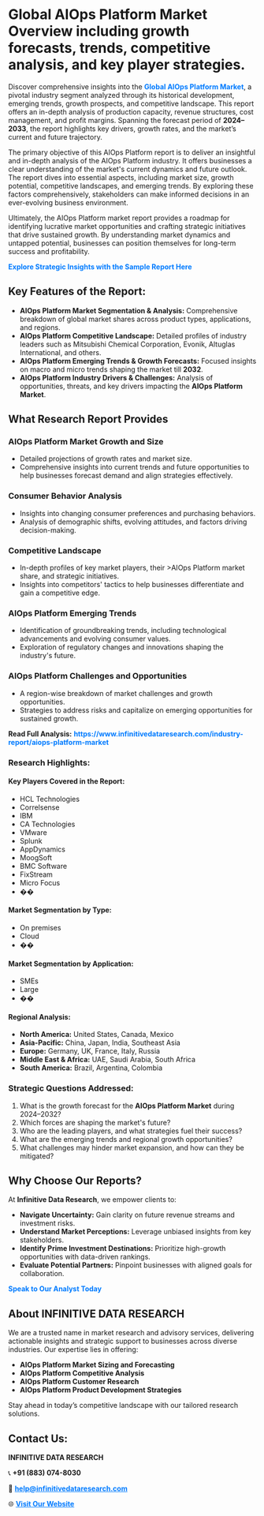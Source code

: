 <h1>Global AIOps Platform Market Overview including growth forecasts, trends, competitive analysis, and key player strategies.</h1>
<p>
Discover comprehensive insights into the 
<a href="https://www.infinitivedataresearch.com/industry-report/aiops-platform-market" rel="dofollow" style="color: #007BFF; text-decoration: none;"><strong>Global AIOps Platform Market</strong></a>, a pivotal industry segment analyzed through its historical development, emerging trends, growth prospects, and competitive landscape. This report offers an in-depth analysis of production capacity, revenue structures, cost management, and profit margins. Spanning the forecast period of <strong>2024–2033</strong>, the report highlights key drivers, growth rates, and the market’s current and future trajectory.
</p>
<p>
The primary objective of this AIOps Platform report is to deliver an insightful and in-depth analysis of the AIOps Platform industry. It offers businesses a clear understanding of the market's current dynamics and future outlook. The report dives into essential aspects, including market size, growth potential, competitive landscapes, and emerging trends. By exploring these factors comprehensively, stakeholders can make informed decisions in an ever-evolving business environment.
</p>
<p>
Ultimately, the AIOps Platform market report provides a roadmap for identifying lucrative market opportunities and crafting strategic initiatives that drive sustained growth. By understanding market dynamics and untapped potential, businesses can position themselves for long-term success and profitability.
</p>
<p>
<a href="https://www.infinitivedataresearch.com/request-sample/reportId=108731" style="color: #007BFF; text-decoration: none;"><strong>Explore Strategic Insights with the Sample Report Here</strong></a>
</p>

<h2>Key Features of the Report:</h2>
<ul>
<li><strong>AIOps Platform Market Segmentation & Analysis:</strong> Comprehensive breakdown of global market shares across product types, applications, and regions.</li>
<li><strong>AIOps Platform Competitive Landscape:</strong> Detailed profiles of industry leaders such as Mitsubishi Chemical Corporation, Evonik, Altuglas International, and others.</li>
<li><strong>AIOps Platform Emerging Trends & Growth Forecasts:</strong> Focused insights on macro and micro trends shaping the market till <strong>2032</strong>.</li>
<li><strong>AIOps Platform Industry Drivers & Challenges:</strong> Analysis of opportunities, threats, and key drivers impacting the <strong>AIOps Platform Market</strong>.</li>
</ul>

<h2>What Research Report Provides</h2>
<h3>AIOps Platform Market Growth and Size</h3>
<ul>
<li>Detailed projections of growth rates and market size.</li>
<li>Comprehensive insights into current trends and future opportunities to help businesses forecast demand and align strategies effectively.</li>
</ul>

<h3>Consumer Behavior Analysis</h3>
<ul>
<li>Insights into changing consumer preferences and purchasing behaviors.</li>
<li>Analysis of demographic shifts, evolving attitudes, and factors driving decision-making.</li>
</ul>

<h3>Competitive Landscape</h3>
<ul>
<li>In-depth profiles of key market players, their >AIOps Platform market share, and strategic initiatives.</li>
<li>Insights into competitors' tactics to help businesses differentiate and gain a competitive edge.</li>
</ul>

<h3>AIOps Platform Emerging Trends</h3>
<ul>
<li>Identification of groundbreaking trends, including technological advancements and evolving consumer values.</li>
<li>Exploration of regulatory changes and innovations shaping the industry's future.</li>
</ul>

<h3>AIOps Platform Challenges and Opportunities</h3>
<ul>
<li>A region-wise breakdown of market challenges and growth opportunities.</li>
<li>Strategies to address risks and capitalize on emerging opportunities for sustained growth.</li>
</ul>
<p><strong>Read Full Analysis:</strong> <a href="https://www.infinitivedataresearch.com/industry-report/aiops-platform-market" rel="dofollow" style="color: #007BFF; text-decoration: none;"><strong>https://www.infinitivedataresearch.com/industry-report/aiops-platform-market</strong></a></p>
<h3>Research Highlights:</h3>
<h4>Key Players Covered in the Report:</h4>
<ul><li>HCL Technologies</li><li>Correlsense</li><li>IBM</li><li>CA Technologies</li><li>VMware</li><li>Splunk</li><li>AppDynamics</li><li>MoogSoft</li><li>BMC Software</li><li>FixStream</li><li>Micro Focus</li><li>��</li></ul>
<h4>Market Segmentation by Type:</h4>
<ul><li>On premises</li><li>Cloud</li><li>��</li></ul>
<h4>Market Segmentation by Application:</h4>
<ul><li>SMEs</li><li>Large</li><li>��</li></ul>

<h4>Regional Analysis:</h4>
<ul>
<li><strong>North America:</strong> United States, Canada, Mexico</li>
<li><strong>Asia-Pacific:</strong> China, Japan, India, Southeast Asia</li>
<li><strong>Europe:</strong> Germany, UK, France, Italy, Russia</li>
<li><strong>Middle East & Africa:</strong> UAE, Saudi Arabia, South Africa</li>
<li><strong>South America:</strong> Brazil, Argentina, Colombia</li>
</ul>

<h3>Strategic Questions Addressed:</h3>
<ol>
<li>What is the growth forecast for the <strong>AIOps Platform Market</strong> during 2024–2032?</li>
<li>Which forces are shaping the market's future?</li>
<li>Who are the leading players, and what strategies fuel their success?</li>
<li>What are the emerging trends and regional growth opportunities?</li>
<li>What challenges may hinder market expansion, and how can they be mitigated?</li>
</ol>

<h2>Why Choose Our Reports?</h2>
<p>At <strong>Infinitive Data Research</strong>, we empower clients to:</p>
<ul>
<li><strong>Navigate Uncertainty:</strong> Gain clarity on future revenue streams and investment risks.</li>
<li><strong>Understand Market Perceptions:</strong> Leverage unbiased insights from key stakeholders.</li>
<li><strong>Identify Prime Investment Destinations:</strong> Prioritize high-growth opportunities with data-driven rankings.</li>
<li><strong>Evaluate Potential Partners:</strong> Pinpoint businesses with aligned goals for collaboration.</li>
</ul>
<p><a href="https://www.infinitivedataresearch.com/industry-report/aiops-platform-market" rel="dofollow" style="color: #007BFF; text-decoration: none;"><strong>Speak to Our Analyst Today</strong></a></p>

<h2>About INFINITIVE DATA RESEARCH</h2>
<p>We are a trusted name in market research and advisory services, delivering actionable insights and strategic support to businesses across diverse industries. Our expertise lies in offering:</p>
<ul>
<li><strong>AIOps Platform Market Sizing and Forecasting</strong></li>
<li><strong>AIOps Platform Competitive Analysis</strong></li>
<li><strong>AIOps Platform Customer Research</strong></li>
<li><strong>AIOps Platform Product Development Strategies</strong></li>
</ul>
<p>Stay ahead in today’s competitive landscape with our tailored research solutions.</p>

<h2>Contact Us:</h2>
<p><strong>INFINITIVE DATA RESEARCH</strong></p>
<p>📞 <strong>+91 (883) 074-8030</strong></p>
<p>📧 <strong><a href="mailto:help@infinitivedataresearch.com" style="color: #007BFF;">help@infinitivedataresearch.com</a></strong></p>
<p>🌐 <strong><a href="https://www.infinitivedataresearch.com" rel="dofollow" style="color: #007BFF;">Visit Our Website</a></strong></p>